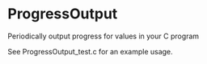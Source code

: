 ProgressOutput
==============

Periodically output progress for values in your C program

See ProgressOutput_test.c for an example usage.
